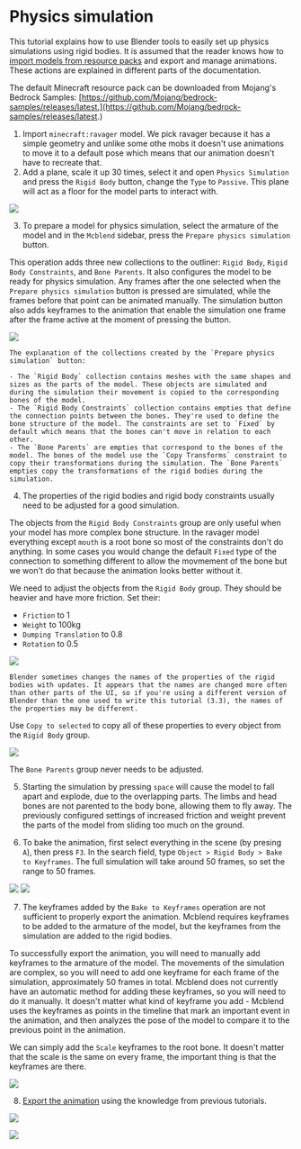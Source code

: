 # Physics simulation

This tutorial explains how to use Blender tools to easily set up physics simulations using rigid bodies. It is assumed that the reader knows how to [import models from resource packs](/modeling/importing_models_from_rp) and export and manage animations. These actions are explained in different parts of the documentation.

The default Minecraft resource pack can be downloaded from Mojang's Bedrock Samples: [https://github.com/Mojang/bedrock-samples/releases/latest.](https://github.com/Mojang/bedrock-samples/releases/latest.)

1. Import `minecraft:ravager` model. We pick ravager because it has a simple geometry and unlike some othe mobs it doesn't use animations to move it to a default pose which means that our animation doesn't have to recreate that.
2. Add a plane, scale it up 30 times, select it and open `Physics Simulation` and press the `Rigid Body` button, change the `Type` to `Passive`. This plane will act as a floor for the model parts to interact with.

![](/img/animations/physics_simulation_plane_config.png)

3. To prepare a model for physics simulation, select the armature of the model and in the `Mcblend` sidebar, press the `Prepare physics simulation` button.

This operation adds three new collections to the outliner: `Rigid Body`, `Rigid Body Constraints`, and `Bone Parents`. It also configures the model to be ready for physics simulation. Any frames after the one selected when the `Prepare physics simulation` button is pressed are simulated, while the frames before that point can be animated manually. The simulation button also adds keyframes to the animation that enable the simulation one frame after the frame active at the moment of pressing the button.

![](/img/animations/physics_simulation_prepare_physics_simulation_button.png)

```{note}
The explanation of the collections created by the `Prepare physics simulation` button:

- The `Rigid Body` collection contains meshes with the same shapes and sizes as the parts of the model. These objects are simulated and during the simulation their movement is copied to the corresponding bones of the model.
- The `Rigid Body Constraints` collection contains empties that define the connection points between the bones. They're used to define the bone structure of the model. The constraints are set to `Fixed` by default which means that the bones can't move in relation to each other.
- The `Bone Parents` are empties that correspond to the bones of the model. The bones of the model use the `Copy Transforms` constraint to copy their transformations during the simulation. The `Bone Parents` empties copy the transformations of the rigid bodies during the simulation.
```

4. The properties of the rigid bodies and rigid body constraints usually need to be adjusted for a good simulation.

The objects from the `Rigid Body Constraints` group are only useful when your model has more complex bone structure. In the ravager model everything except `mouth` is a root bone so most of the constraints don't do anything. In some cases you would change the default `Fixed` type of the connection to something different to allow the movmement of the bone but we won't do that because the animation looks better without it.

We need to adjust the objects from the `Rigid Body` group. They should be heavier and have more friction. Set their:

- `Friction` to 1
- `Weight` to 100kg
- `Dumping Translation` to 0.8
- `Rotation` to 0.5

![](/img/animations/physics_simulation_rigid_body_config.png)

```{warning}
Blender sometimes changes the names of the properties of the rigid bodies with updates. It appears that the names are changed more often than other parts of the UI, so if you're using a different version of Blender than the one used to write this tutorial (3.3), the names of the properties may be different.
```

Use `Copy to selected` to copy all of these properties to every object from the `Rigid Body` group.

![](/img/animations/physics_simulation_copy_to_selected.png)


The `Bone Parents` group never needs to be adjusted.

5. Starting the simulation by pressing `space` will cause the model to fall apart and explode, due to the overlapping parts. The limbs and head bones are not parented to the body bone, allowing them to fly away. The previously configured settings of increased friction and weight prevent the parts of the model from sliding too much on the ground.

6. To bake the animation, first select everything in the scene (by presing `A`), then press `F3`. In the search field, type `Object > Rigid Body > Bake to Keyframes`. The full simulation will take around 50 frames, so set the range to 50 frames.

![](/img/animations/physics_simulation_bake_menu.png)
![](/img/animations/physics_simulation_bake_settings.png)

7. The keyframes added by the `Bake to Keyframes` operation are not sufficient to properly export the animation. Mcblend requires keyframes to be added to the armature of the model, but the keyframes from the simulation are added to the rigid bodies.

To successfully export the animation, you will need to manually add keyframes to the armature of the model. The movements of the simulation are complex, so you will need to add one keyframe for each frame of the simulation, approximately 50 frames in total. Mcblend does not currently have an automatic method for adding these keyframes, so you will need to do it manually. It doesn't matter what kind of keyframe you add - Mcblend uses the keyframes as points in the timeline that mark an important event in the animation, and then analyzes the pose of the model to compare it to the previous point in the animation.

We can simply add the `Scale` keyframes to the root bone. It doesn't matter that the scale is the same on every frame, the important thing is that the keyframes are there.

![](/img/animations/physics_simulation_ravager_scale_keyframes.png)

8. [Export the animation](/animations/exporting_animations) using the knowledge from previous tutorials.

![](/img/animations/physics_simulation_export_animation.png)

![](/img/animations/physics_simulation_ravager.gif)
